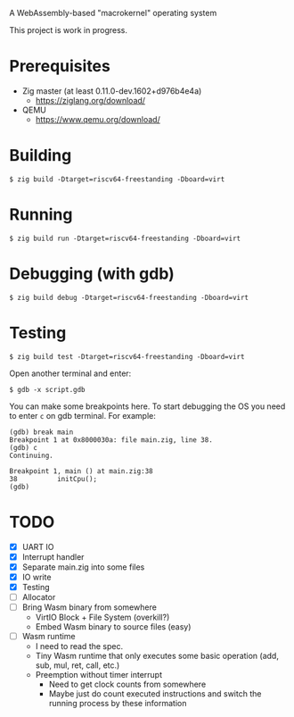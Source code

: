 A WebAssembly-based "macrokernel" operating system

This project is work in progress.

# Prerequisites

- Zig master (at least 0.11.0-dev.1602+d976b4e4a)
    - https://ziglang.org/download/
- QEMU
    - https://www.qemu.org/download/

# Building

```
$ zig build -Dtarget=riscv64-freestanding -Dboard=virt
```

# Running

```
$ zig build run -Dtarget=riscv64-freestanding -Dboard=virt
```

# Debugging (with gdb)

```
$ zig build debug -Dtarget=riscv64-freestanding -Dboard=virt
```

# Testing

```
$ zig build test -Dtarget=riscv64-freestanding -Dboard=virt
```

Open another terminal and enter:

```
$ gdb -x script.gdb
```

You can make some breakpoints here. To start debugging the OS you need to enter `c` on gdb terminal. For example:

```
(gdb) break main
Breakpoint 1 at 0x8000030a: file main.zig, line 38.
(gdb) c
Continuing.

Breakpoint 1, main () at main.zig:38
38          initCpu();
(gdb) 
```

# TODO

- [x] UART IO
- [x] Interrupt handler
- [x] Separate main.zig into some files
- [x] IO write
- [x] Testing
- [ ] Allocator
- [ ] Bring Wasm binary from somewhere
    - VirtIO Block + File System (overkill?)
    - Embed Wasm binary to source files (easy)
- [ ] Wasm runtime
    - I need to read the spec.
    - Tiny Wasm runtime that only executes some basic operation (add, sub, mul, ret, call, etc.)
    - Preemption without timer interrupt
        - Need to get clock counts from somewhere
        - Maybe just do count executed instructions and switch the running process by these information